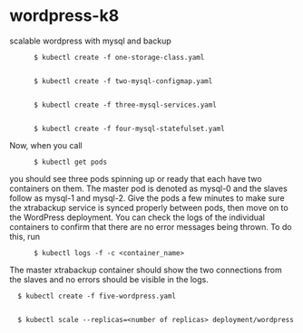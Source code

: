# wordpress-k8
scalable wordpress with mysql and backup



          $ kubectl create -f one-storage-class.yaml
          
          
          $ kubectl create -f two-mysql-configmap.yaml
          
          
          $ kubectl create -f three-mysql-services.yaml
          
          
          $ kubectl create -f four-mysql-statefulset.yaml
          
          
 Now, when you call
          
          $ kubectl get pods
          
 you should see three pods spinning up or ready that each have two containers on them. The master pod is denoted as mysql-0 and the slaves follow as mysql-1 and mysql-2. Give the pods a few minutes to make sure the xtrabackup service is synced properly between pods, then move on to the WordPress deployment. You can check the logs of the individual containers to confirm that there are no error messages being thrown. To do this, run 
          
          $ kubectl logs -f -c <container_name> 
          
The master xtrabackup container should show the two connections from the slaves and no errors should be visible in the logs.


      $ kubectl create -f five-wordpress.yaml
      
      
      $ kubectl scale --replicas=<number of replicas> deployment/wordpress
      
      

